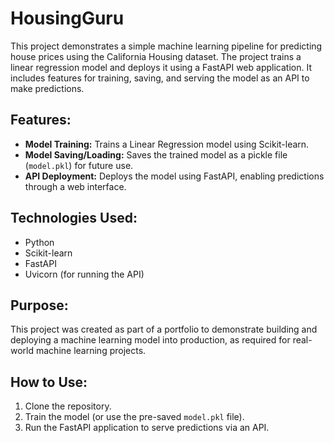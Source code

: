 # HousingGuru
This project demonstrates a simple machine learning pipeline for predicting house prices using the California Housing dataset. The project trains a linear regression model and deploys it using a FastAPI web application. It includes features for training, saving, and serving the model as an API to make predictions.

## Features:
- **Model Training:** Trains a Linear Regression model using Scikit-learn.
- **Model Saving/Loading:** Saves the trained model as a pickle file (`model.pkl`) for future use.
- **API Deployment:** Deploys the model using FastAPI, enabling predictions through a web interface.

## Technologies Used:
- Python
- Scikit-learn
- FastAPI
- Uvicorn (for running the API)

## Purpose:
This project was created as part of a portfolio to demonstrate building and deploying a machine learning model into production, as required for real-world machine learning projects.

## How to Use:
1. Clone the repository.
2. Train the model (or use the pre-saved `model.pkl` file).
3. Run the FastAPI application to serve predictions via an API.
